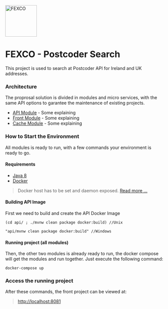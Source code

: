 <img src="https://s3videos.travelmole.tv/mailtmtvupload/Quarter4_2013/Roger_mechri_v1.jpg" height="100" alt="FEXCO">

# FEXCO - Postcoder Search

This project is used to search at Postcoder API for Ireland and UK addresses.

### Architecture

The proprosal solution is divided in modules and micro services, with the same API options to garantee the maintenance of existing projects.

 - [API Module](api/README.md) - Some explaining
 - [Front Module](FRONT_MODULE) - Some explaining
 - [Cache Module](CACHE_MODULE) - Some explaining


### How to Start the Environment
All modules is ready to run, with a few commands your environment is ready to go.

#### Requirements
- [Java 8](JAVA_8)
- [Docker](DOCKER)

> Docker host has to be set and daemon exposed. [Read more ...](DOCKER_DAEMON_READ_MORE)


#### Building API Image

First we need to build and create the API Docker Image

    (cd api/ ; ./mvnw clean package docker:build) //Unix
    
    "api/mvnw clean package docker:build" //Windows
    
    
#### Running project (all modules)
Then, the other two modules is already ready to run, the docker compose will get the modules and run together. Just execute the following command:

    docker-compose up


### Access the running project

After these commands, the front project can be viewed at:

> [http://localhost:8081](http://localhost:8081)
    

[FRONT_MODULE]: front/README.md
[CACHE_MODULE]: cache/README.md
[JAVA_8]: http://www.oracle.com/technetwork/java/javase/downloads/index.html
[DOCKER]: https://docs.docker.com/engine/installation/
[DOCKER_DAEMON_READ_MORE]: https://docs.docker.com/engine/reference/commandline/dockerd/#bind-docker-to-another-hostport-or-a-unix-socket
